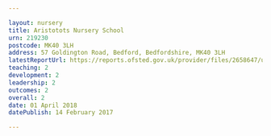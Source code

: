 ```yaml
---

layout: nursery
title: Aristotots Nursery School
urn: 219230
postcode: MK40 3LH
address: 57 Goldington Road, Bedford, Bedfordshire, MK40 3LH
latestReportUrl: https://reports.ofsted.gov.uk/provider/files/2658647/urn/219230.pdf
teaching: 2
development: 2
leadership: 2
outcomes: 2
overall: 2
date: 01 April 2018 
datePublish: 14 February 2017

---
```

